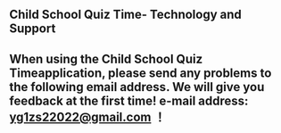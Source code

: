 ## Child School Quiz Time- Technology and Support


## When using the Child School Quiz Timeapplication, please send any problems to the following email address. We will give you feedback at the first time! e-mail address: yg1zs22022@gmail.com ！
